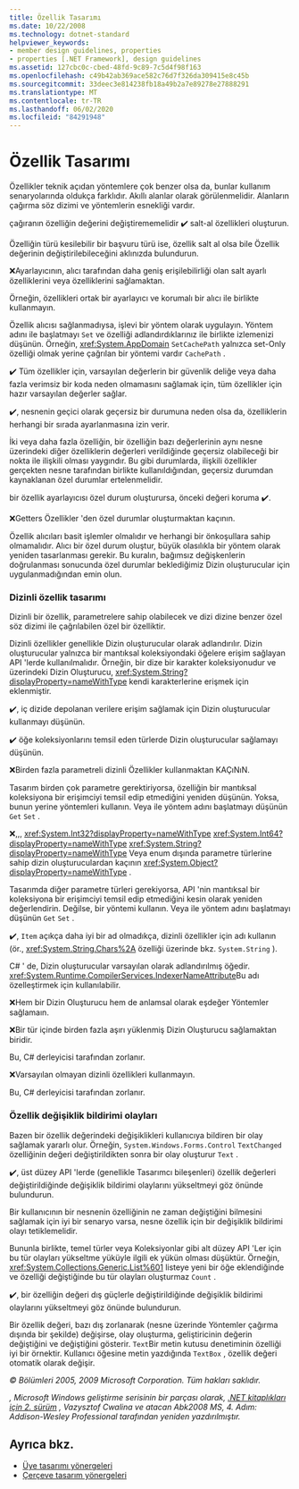 ```yaml
---
title: Özellik Tasarımı
ms.date: 10/22/2008
ms.technology: dotnet-standard
helpviewer_keywords:
- member design guidelines, properties
- properties [.NET Framework], design guidelines
ms.assetid: 127cbc0c-cbed-48fd-9c89-7c5d4f98f163
ms.openlocfilehash: c49b42ab369ace582c76d7f326da309415e8c45b
ms.sourcegitcommit: 33deec3e814238fb18a49b2a7e89278e27888291
ms.translationtype: MT
ms.contentlocale: tr-TR
ms.lasthandoff: 06/02/2020
ms.locfileid: "84291948"
---
```

# <a name="property-design"></a>Özellik Tasarımı
Özellikler teknik açıdan yöntemlere çok benzer olsa da, bunlar kullanım senaryolarında oldukça farklıdır. Akıllı alanlar olarak görülenmelidir. Alanların çağırma söz dizimi ve yöntemlerin esnekliği vardır.

 çağıranın özelliğin değerini değiştirememelidir ✔️ salt-al özellikleri oluşturun.

 Özelliğin türü kesilebilir bir başvuru türü ise, özellik salt al olsa bile Özellik değerinin değiştirilebileceğini aklınızda bulundurun.

 ❌Ayarlayıcının, alıcı tarafından daha geniş erişilebilirliği olan salt ayarlı özelliklerini veya özelliklerini sağlamaktan.

 Örneğin, özellikleri ortak bir ayarlayıcı ve korumalı bir alıcı ile birlikte kullanmayın.

 Özellik alıcısı sağlanmadıysa, işlevi bir yöntem olarak uygulayın. Yöntem adını ile başlatmayı `Set` ve özelliği adlandırdıklarınız ile birlikte izlemenizi düşünün. Örneğin, <xref:System.AppDomain> `SetCachePath` yalnızca set-Only özelliği olmak yerine çağrılan bir yöntemi vardır `CachePath` .

 ✔️ Tüm özellikler için, varsayılan değerlerin bir güvenlik deliğe veya daha fazla verimsiz bir koda neden olmamasını sağlamak için, tüm özellikler için hazır varsayılan değerler sağlar.

 ✔️, nesnenin geçici olarak geçersiz bir durumuna neden olsa da, özelliklerin herhangi bir sırada ayarlanmasına izin verir.

 İki veya daha fazla özelliğin, bir özelliğin bazı değerlerinin aynı nesne üzerindeki diğer özelliklerin değerleri verildiğinde geçersiz olabileceği bir nokta ile ilişkili olması yaygındır. Bu gibi durumlarda, ilişkili özellikler gerçekten nesne tarafından birlikte kullanıldığından, geçersiz durumdan kaynaklanan özel durumlar ertelenmelidir.

 bir özellik ayarlayıcısı özel durum oluşturursa, önceki değeri koruma ✔️.

 ❌Getters Özellikler 'den özel durumlar oluşturmaktan kaçının.

 Özellik alıcıları basit işlemler olmalıdır ve herhangi bir önkoşullara sahip olmamalıdır. Alıcı bir özel durum oluştur, büyük olasılıkla bir yöntem olarak yeniden tasarlanması gerekir. Bu kuralın, bağımsız değişkenlerin doğrulanması sonucunda özel durumlar beklediğimiz Dizin oluşturucular için uygulanmadığından emin olun.

### <a name="indexed-property-design"></a>Dizinli özellik tasarımı
 Dizinli bir özellik, parametrelere sahip olabilecek ve dizi dizine benzer özel söz dizimi ile çağrılabilen özel bir özelliktir.

 Dizinli özellikler genellikle Dizin oluşturucular olarak adlandırılır. Dizin oluşturucular yalnızca bir mantıksal koleksiyondaki öğelere erişim sağlayan API 'lerde kullanılmalıdır. Örneğin, bir dize bir karakter koleksiyonudur ve üzerindeki Dizin Oluşturucu, <xref:System.String?displayProperty=nameWithType> kendi karakterlerine erişmek için eklenmiştir.

 ✔️, iç dizide depolanan verilere erişim sağlamak için Dizin oluşturucular kullanmayı düşünün.

 ✔️ öğe koleksiyonlarını temsil eden türlerde Dizin oluşturucular sağlamayı düşünün.

 ❌Birden fazla parametreli dizinli Özellikler kullanmaktan KAÇıNıN.

 Tasarım birden çok parametre gerektiriyorsa, özelliğin bir mantıksal koleksiyona bir erişimciyi temsil edip etmediğini yeniden düşünün. Yoksa, bunun yerine yöntemleri kullanın. Veya ile yöntem adını başlatmayı düşünün `Get` `Set` .

 ❌,,, <xref:System.Int32?displayProperty=nameWithType> <xref:System.Int64?displayProperty=nameWithType> <xref:System.String?displayProperty=nameWithType> Veya enum dışında parametre türlerine sahip dizin oluşturuculardan kaçının <xref:System.Object?displayProperty=nameWithType> .

 Tasarımda diğer parametre türleri gerekiyorsa, API 'nin mantıksal bir koleksiyona bir erişimciyi temsil edip etmediğini kesin olarak yeniden değerlendirin. Değilse, bir yöntemi kullanın. Veya ile yöntem adını başlatmayı düşünün `Get` `Set` .

 ✔️, `Item` açıkça daha iyi bir ad olmadıkça, dizinli özellikler için adı kullanın (ör., <xref:System.String.Chars%2A> özelliği üzerinde bkz. `System.String` ).

 C# ' de, Dizin oluşturucular varsayılan olarak adlandırılmış öğedir. <xref:System.Runtime.CompilerServices.IndexerNameAttribute>Bu adı özelleştirmek için kullanılabilir.

 ❌Hem bir Dizin Oluşturucu hem de anlamsal olarak eşdeğer Yöntemler sağlamaın.

 ❌Bir tür içinde birden fazla aşırı yüklenmiş Dizin Oluşturucu sağlamaktan biridir.

 Bu, C# derleyicisi tarafından zorlanır.

 ❌Varsayılan olmayan dizinli özellikleri kullanmayın.

 Bu, C# derleyicisi tarafından zorlanır.

### <a name="property-change-notification-events"></a>Özellik değişiklik bildirimi olayları
 Bazen bir özellik değerindeki değişiklikleri kullanıcıya bildiren bir olay sağlamak yararlı olur. Örneğin, `System.Windows.Forms.Control` `TextChanged` özelliğinin değeri değiştirildikten sonra bir olay oluşturur `Text` .

 ✔️, üst düzey API 'lerde (genellikle Tasarımcı bileşenleri) özellik değerleri değiştirildiğinde değişiklik bildirimi olaylarını yükseltmeyi göz önünde bulundurun.

 Bir kullanıcının bir nesnenin özelliğinin ne zaman değiştiğini bilmesini sağlamak için iyi bir senaryo varsa, nesne özellik için bir değişiklik bildirimi olayı tetiklemelidir.

 Bununla birlikte, temel türler veya Koleksiyonlar gibi alt düzey API 'Ler için bu tür olayları yükseltme yüküyle ilgili ek yükün olması düşüktür. Örneğin, <xref:System.Collections.Generic.List%601> listeye yeni bir öğe eklendiğinde ve özelliği değiştiğinde bu tür olayları oluşturmaz `Count` .

 ✔️, bir özelliğin değeri dış güçlerle değiştirildiğinde değişiklik bildirimi olaylarını yükseltmeyi göz önünde bulundurun.

 Bir özellik değeri, bazı dış zorlanarak (nesne üzerinde Yöntemler çağırma dışında bir şekilde) değişirse, olay oluşturma, geliştiricinin değerin değiştiğini ve değiştiğini gösterir. `Text`Bir metin kutusu denetiminin özelliği iyi bir örnektir. Kullanıcı öğesine metin yazdığında `TextBox` , özellik değeri otomatik olarak değişir.

 *© Bölümleri 2005, 2009 Microsoft Corporation. Tüm hakları saklıdır.*

 *, Microsoft Windows geliştirme serisinin bir parçası olarak, [.NET kitaplıkları için 2. sürüm](https://www.informit.com/store/framework-design-guidelines-conventions-idioms-and-9780321545619) , Vazysztof Cwalina ve atacan Abk2008 MS, 4. Adım: Addison-Wesley Professional tarafından yeniden yazdırılmıştır.*

## <a name="see-also"></a>Ayrıca bkz.

- [Üye tasarımı yönergeleri](member.md)
- [Çerçeve tasarım yönergeleri](index.md)
